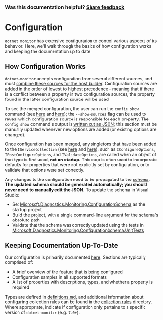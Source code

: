 ### Was this documentation helpful? [Share feedback](https://www.research.net/r/DGDQWXH?src=documentation%2FlearningPath%2Fconfiguration)

# Configuration

`dotnet monitor` has extensive configuration to control various aspects of its behavior. Here, we'll walk through the basics of how configuration works and keeping the documentation up to date.

## How Configuration Works

`dotnet-monitor` accepts configuration from several different sources, and must [combine these sources for the host builder](https://github.com/dotnet/dotnet-monitor/blob/40ff7284fae2b72728d7a9025be021c682420457/src/Tools/dotnet-monitor/HostBuilder/HostBuilderHelper.cs#L47). Configuration sources are added in the order of lowest to highest precedence - meaning that if there is a conflict between a property in two configuration sources, the property found in the latter configuration source will be used.

To see the merged configuration, the user can run the `config show` command (see [here](https://github.com/dotnet/dotnet-monitor/blob/40ff7284fae2b72728d7a9025be021c682420457/src/Tools/dotnet-monitor/Program.cs#L68) and [here](https://github.com/dotnet/dotnet-monitor/blob/40ff7284fae2b72728d7a9025be021c682420457/src/Tools/dotnet-monitor/Commands/ConfigShowCommandHandler.cs)); the `--show-sources` flag can be used to reveal which configuration source is responsible for each property. The `config show` command's output is [written out as JSON](https://github.com/dotnet/dotnet-monitor/blob/40ff7284fae2b72728d7a9025be021c682420457/src/Tools/dotnet-monitor/ConfigurationJsonWriter.cs); this section must be manually updated whenever new options are added (or existing options are changed).

Once configuration has been merged, any singletons that have been added to the `IServiceCollection` (see [here](https://github.com/dotnet/dotnet-monitor/blob/40ff7284fae2b72728d7a9025be021c682420457/src/Tools/dotnet-monitor/ServiceCollectionExtensions.cs) and [here](https://github.com/dotnet/dotnet-monitor/blob/40ff7284fae2b72728d7a9025be021c682420457/src/Tools/dotnet-monitor/Commands/CollectCommandHandler.cs#L85)), such as `IConfigureOptions`, `IPostConfigureOptions`, and `IValidateOptions`, are called when an object of that type is first used, **not on startup**. This step is often used to incorporate defaults for properties that were not explicitly set by configuration, or to validate that options were set correctly. 

Any changes to the configuration need to be propagated to the [schema](https://github.com/dotnet/dotnet-monitor/blob/40ff7284fae2b72728d7a9025be021c682420457/documentation/schema.json). **The updated schema should be generated automatically; you should never need to manually edit the JSON.** To update the schema in Visual Studio:
* Set [Microsoft.Diagnostics.Monitoring.ConfigurationSchema](https://github.com/dotnet/dotnet-monitor/tree/40ff7284fae2b72728d7a9025be021c682420457/src/Tests/Microsoft.Diagnostics.Monitoring.ConfigurationSchema) as the startup project
* Build the project, with a single command-line argument for the schema's absolute path
* Validate that the schema was correctly updated using the tests in [Microsoft.Diagnostics.Monitoring.ConfigurationSchema.UnitTests](https://github.com/dotnet/dotnet-monitor/tree/40ff7284fae2b72728d7a9025be021c682420457/src/Tests/Microsoft.Diagnostics.Monitoring.ConfigurationSchema.UnitTests)

## Keeping Documentation Up-To-Date

Our configuration is primarily documented [here](https://github.com/dotnet/dotnet-monitor/tree/40ff7284fae2b72728d7a9025be021c682420457/documentation/configuration). Sections are typically comprised of:
* A brief overview of the feature that is being configured
* Configuration samples in all supported formats
* A list of properties with descriptions, types, and whether a property is required

Types are defined in [definitions.md](https://github.com/dotnet/dotnet-monitor/blob/40ff7284fae2b72728d7a9025be021c682420457/documentation/api/definitions.md), and additional information about configuring collection rules can be found in the [collection rules](https://github.com/dotnet/dotnet-monitor/blob/40ff7284fae2b72728d7a9025be021c682420457/documentation/collectionrules) directory. Where appropriate, indicate if configuration only pertains to a specific version of `dotnet-monitor` (e.g. `7.0+`).
